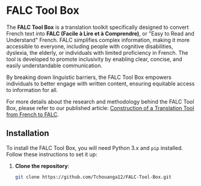 # FALC Tool Box

The **FALC Tool Box** is a translation toolkit specifically designed to convert French text into **FALC (Facile à Lire et à Comprendre)**, or "Easy to Read and Understand" French. FALC simplifies complex information, making it more accessible to everyone, including people with cognitive disabilities, dyslexia, the elderly, or individuals with limited proficiency in French. The tool is developed to promote inclusivity by enabling clear, concise, and easily understandable communication.

By breaking down linguistic barriers, the FALC Tool Box empowers individuals to better engage with written content, ensuring equitable access to information for all.

For more details about the research and methodology behind the FALC Tool Box, please refer to our published article: [Construction of a Translation Tool from French to FALC](https://www.researchgate.net/publication/363780793_CONSTRUCTION_OF_A_TRANSLATION_TOOL_FROM_FRENCH_TO_FALC).

## Installation

To install the FALC Tool Box, you will need Python 3.x and `pip` installed. Follow these instructions to set it up:

1. **Clone the repository**:
   ```bash
   git clone https://github.com/Tchouanga12/FALC-Tool-Box.git
